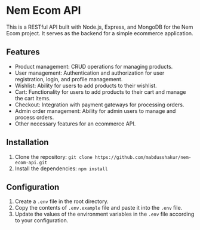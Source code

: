 # Nem Ecom API

This is a RESTful API built with Node.js, Express, and MongoDB for the Nem Ecom project. It serves as the backend for a simple ecommerce application.

## Features

- Product management: CRUD operations for managing products.
- User management: Authentication and authorization for user registration, login, and profile management.
- Wishlist: Ability for users to add products to their wishlist.
- Cart: Functionality for users to add products to their cart and manage the cart items.
- Checkout: Integration with payment gateways for processing orders.
- Admin order management: Ability for admin users to manage and process orders.
- Other necessary features for an ecommerce API.

## Installation

1. Clone the repository: `git clone https://github.com/mabdusshakur/nem-ecom-api.git`
2. Install the dependencies: `npm install`

## Configuration

1. Create a `.env` file in the root directory.
2. Copy the contents of `.env.example` file and paste it into the `.env` file.
3. Update the values of the environment variables in the `.env` file according to your configuration.
